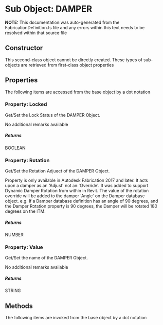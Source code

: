 # Sub Object: DAMPER
**NOTE:** This documentation was auto-generated from the FabricationDefinition.ts file and any errors within this text needs to be resolved within that source file
## Constructor
This second-class object cannot be directly created. These types of sub-objects are retrieved from first-class object properties
## Properties
The following items are accessed from the base object by a dot notation
### Property: Locked
Get/Set the Lock Status of the DAMPER Object.

No additional remarks available
##### Returns
BOOLEAN
### Property: Rotation
Get/Set the Rotation Adjuect of the DAMPER Object.

Property is only available in Autodesk Fabrication 2017 and later. It acts upon a damper as an 'Adjust' not an
'Override'. It was added to support Dynamic Damper Rotation from within in Revit. The value of  the rotation
override will be added to the damper 'Angle' on the Damper database object.
e.g. If a Damper database definition has an angle of 90 degrees, and the Damper Rotation property is 90 degrees,
the Damper will be rotated 180 degrees on the ITM.
##### Returns
NUMBER
### Property: Value
Get/Set the name of the DAMPER Object.

No additional remarks available
##### Returns
STRING
## Methods
The following items are invoked from the base object by a dot notation
